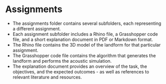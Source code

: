 # Assignments
- The assignments folder contains several subfolders, each representing a different assignment.
- Each assignment subfolder includes a Rhino file, a Grasshopper code file, and a short explanation document in PDF or Markdown format.
- The Rhino file contains the 3D model of the landform for that particular assignment.
- The Grasshopper code file contains the algorithm that generates the landform and performs the acoustic simulation.
- The explanation document provides an overview of the task, the objectives, and the expected outcomes - as well as references to relevant literature and resources.
